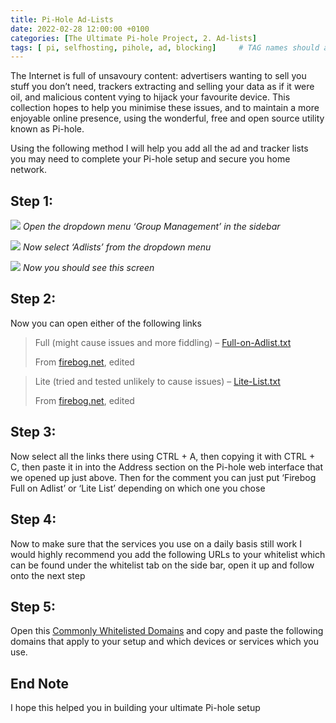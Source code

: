 ```yaml
---
title: Pi-Hole Ad-Lists
date: 2022-02-28 12:00:00 +0100 
categories: [The Ultimate Pi-hole Project, 2. Ad-lists]
tags: [ pi, selfhosting, pihole, ad, blocking]     # TAG names should always be lowercase
---
```


The Internet is full of unsavoury content: advertisers wanting to sell you stuff you don’t need, trackers extracting and selling your data as if it were oil, and malicious content vying to hijack your favourite device. This collection hopes to help you minimise these issues, and to maintain a more enjoyable online presence, using the wonderful, free and open source utility known as Pi-hole.

Using the following method I will help you add all the ad and tracker lists you may need to complete your Pi-hole setup and secure you home network.

Step 1:[](#step-1)
------------------

![](/assets/image-22.png)
 _Open the dropdown menu ‘Group Management’ in the sidebar_

![](/assets/image-23.png)
 _Now select ‘Adlists’ from the dropdown menu_

![](/assets/image-24-1024x594.png)
 _Now you should see this screen_

Step 2:[](#step-2)
------------------

Now you can open either of the following links

> Full (might cause issues and more fiddling) – [Full-on-Adlist.txt](https://sammatthews.co.uk/assets/Full-on-ad-trackinglist.txt)
> 
> From [firebog.net](http://firebog.net "firebog.net"), edited

> Lite (tried and tested unlikely to cause issues) – [Lite-List.txt](https://sammatthews.co.uk/assets/lite-list.txt "Lite-List.txt")
> 
> From [firebog.net](http://firebog.net "firebog.net"), edited

Step 3:[](#step-3)
------------------

Now select all the links there using CTRL + A, then copying it with CTRL + C, then paste it in into the Address section on the Pi-hole web interface that we opened up just above. Then for the comment you can just put ‘Firebog Full on Adlist’ or ‘Lite List’ depending on which one you chose

Step 4:[](#step-4)
------------------

Now to make sure that the services you use on a daily basis still work I would highly recommend you add the following URLs to your whitelist which can be found under the whitelist tab on the side bar, open it up and follow onto the next step

Step 5:[](#step-5)
------------------

Open this [Commonly Whitelisted Domains](https://discourse.pi-hole.net/t/commonly-whitelisted-domains/212 "Commonly Whitelisted Domains") and copy and paste the following domains that apply to your setup and which devices or services which you use.

End Note[](#end-note)
---------------------

I hope this helped you in building your ultimate Pi-hole setup
